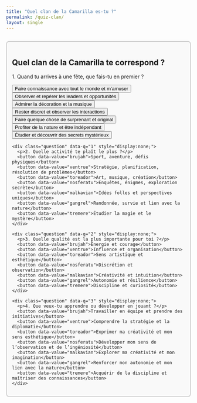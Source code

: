 ```yaml
---
title: "Quel clan de la Camarilla es-tu ?"
permalink: /quiz-clan/
layout: single
---
```


<div id="clan-quiz" style="max-width: 600px; margin: 2em auto; padding: 1em; border: 2px solid #ccc; border-radius: 8px; background: #f9f9f9;">
  <h2>Quel clan de la Camarilla te correspond ?</h2>
  
  <div id="quiz-content">
    <div class="question" data-q="0">
      <p>1. Quand tu arrives à une fête, que fais-tu en premier ?</p>
      <button data-value="brujah">Faire connaissance avec tout le monde et m’amuser</button>
      <button data-value="ventrue">Observer et repérer les leaders et opportunités</button>
      <button data-value="toreador">Admirer la décoration et la musique</button>
      <button data-value="nosferatu">Rester discret et observer les interactions</button>
      <button data-value="malkavian">Faire quelque chose de surprenant et original</button>
      <button data-value="gangrel">Profiter de la nature et être indépendant</button>
      <button data-value="tremere">Étudier et découvrir des secrets mystérieux</button>
    </div>

    <div class="question" data-q="1" style="display:none;">
      <p>2. Quelle activité te plaît le plus ?</p>
      <button data-value="brujah">Sport, aventure, défis physiques</button>
      <button data-value="ventrue">Stratégie, planification, résolution de problèmes</button>
      <button data-value="toreador">Art, musique, création</button>
      <button data-value="nosferatu">Enquêtes, énigmes, exploration secrète</button>
      <button data-value="malkavian">Idées folles et perspectives uniques</button>
      <button data-value="gangrel">Randonnée, survie et lien avec la nature</button>
      <button data-value="tremere">Étudier la magie et le mystère</button>
    </div>

    <div class="question" data-q="2" style="display:none;">
      <p>3. Quelle qualité est la plus importante pour toi ?</p>
      <button data-value="brujah">Énergie et courage</button>
      <button data-value="ventrue">Influence et organisation</button>
      <button data-value="toreador">Sens artistique et esthétique</button>
      <button data-value="nosferatu">Discrétion et observation</button>
      <button data-value="malkavian">Créativité et intuition</button>
      <button data-value="gangrel">Autonomie et résilience</button>
      <button data-value="tremere">Discipline et curiosité</button>
    </div>

    <div class="question" data-q="3" style="display:none;">
      <p>4. Que veux-tu apprendre ou développer en jouant ?</p>
      <button data-value="brujah">Travailler en équipe et prendre des initiatives</button>
      <button data-value="ventrue">Comprendre la stratégie et la diplomatie</button>
      <button data-value="toreador">Exprimer ma créativité et mon sens esthétique</button>
      <button data-value="nosferatu">Développer mon sens de l’observation et de l’ingéniosité</button>
      <button data-value="malkavian">Explorer ma créativité et mon imagination</button>
      <button data-value="gangrel">Renforcer mon autonomie et mon lien avec la nature</button>
      <button data-value="tremere">Acquérir de la discipline et maîtriser des connaissances</button>
    </div>
  </div>

  <div id="quiz-result" style="display:none; margin-top: 1em; padding: 1em; border: 2px solid #aaa; border-radius: 8px; background: #fff;">
    <h3>Ton clan idéal :</h3>
    <p id="result-text"></p>
  </div>
</div>

<script>
(function(){
  const buttons = document.querySelectorAll('#clan-quiz button');
  const answers = [];
  buttons.forEach(btn => {
    btn.addEventListener('click', function() {
      const questionDiv = this.parentElement;
      const qIndex = parseInt(questionDiv.getAttribute('data-q'));
      answers[qIndex] = this.getAttribute('data-value');

      // Passer à la question suivante
      questionDiv.style.display = 'none';
      const nextQ = document.querySelector(`.question[data-q="${qIndex + 1}"]`);
      if(nextQ){
        nextQ.style.display = 'block';
      } else {
        showResult();
      }
    });
  });

  function showResult(){
    const counts = {};
    answers.forEach(ans => counts[ans] = (counts[ans] || 0) + 1);
    let max = 0, clan = '';
    for(const c in counts){
      if(counts[c] > max){ max = counts[c]; clan = c; }
    }

    const descriptions = {
      brujah: "💪 **Brujah** : Tu es dynamique et audacieux ! Ce clan t’aidera à développer la collaboration, le courage et la capacité à relever des défis en équipe.",
      ventrue: "🧠 **Ventrue** : Tu es stratégique et observateur. Ce clan t’enseignera l’organisation, la diplomatie et la gestion d’influences.",
      toreador: "🎨 **Toreador** : Tu es créatif et sensible à l’esthétique. Ce clan favorise le sens artistique, l’expression et l’inspiration.",
      nosferatu: "🕵️ **Nosferatu** : Tu es discret et observateur. Ce clan t’encourage à développer l’ingéniosité, l’observation et la résolution de mystères.",
      malkavian: "🤪 **Malkavian** : Tu es intuitif et original ! Ce clan t’aidera à développer ta créativité mentale, ton sens de l’originalité et ta perception du monde différemment.",
      gangrel: "🌿 **Gangrel** : Tu es indépendant et proche de la nature. Ce clan favorise l’autonomie, la résilience et le lien avec l’environnement.",
      tremere: "🔮 **Tremere** : Tu es studieux et mystique. Ce clan t’apprendra la discipline, l’étude et la maîtrise de connaissances spécialisées."
    };

    document.getElementById('result-text').innerHTML = descriptions[clan];
    document.getElementById('quiz-result').style.display = 'block';
  }
})();
</script>